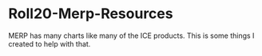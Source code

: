 # Roll20-Merp-Resources
MERP has many charts like many of the ICE products.  This is some things I created to help with that.
